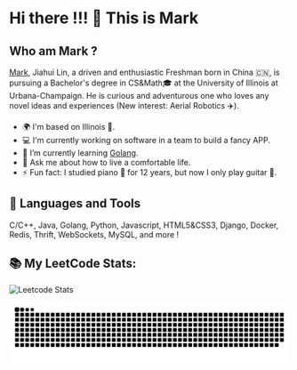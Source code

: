 # Hi there !!! 👋 This is Mark

## Who am Mark ?

[Mark](https://bigwaven9.github.io/), Jiahui Lin, a driven and enthusiastic Freshman born in China 🇨🇳, is pursuing a Bachelor's degree in CS&Math🎓 at the University of Illinois at Urbana-Champaign. He is curious and adventurous one who loves any novel ideas and experiences (New interest: Aerial Robotics ✈️).

- 🌍 I'm based on Illinois 🌽.
- 💻 I'm currently working on software in a team to build a fancy APP.
- 🌱 I’m currently learning [Golang](https://go.dev/).
- 💬 Ask me about how to live a comfortable life.
- ⚡ Fun fact: I studied piano 🎹 for 12 years, but now I only play guitar 🎸.


## 🚀 Languages and Tools

C/C++, Java, Golang, Python, Javascript, HTML5&CSS3, Django, Docker, Redis, Thrift, WebSockets, MySQL, and more !

## 📚 My LeetCode Stats:

![Leetcode Stats](https://leetcard.jacoblin.cool/Bigwaven_?ext=contest&border=0&radius=30)

![alt text](/images/github-contribution-grid-snake.svg "Snake")
